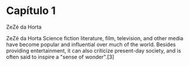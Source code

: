 # Capítulo 1

ZeZé da Horta



ZeZé da Horta
Science fiction literature, film, television, and other media have 
become popular and influential over much of the world. 
Besides providing entertainment, it can also criticize present-day society,
 and is often said to inspire a "sense of wonder".[3]
